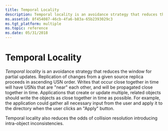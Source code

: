 ```yaml
---
title: Temporal Locality
description: Temporal locality is an avoidance strategy that reduces the window for partial updates.
ms.assetid: 8f454087-46cb-4fa6-b83a-65b2393029c3
ms.tgt_platform: multiple
ms.topic: reference
ms.date: 05/31/2018
---
```


# Temporal Locality

*Temporal locality* is an avoidance strategy that reduces the window for partial updates. Replication of changes from a given source replica proceeds in ascending USN order. Writes that occur close together in time will have USNs that are "near" each other, and will be propagated close together in time. Applications that create or update multiple, related objects should write the objects as close together in time as possible. For example, the application could gather all necessary input from the user and apply it to the directory when the user clicks an "Apply" button.

Temporal locality also reduces the odds of collision resolution introducing intra-object inconsistencies.

 

 




